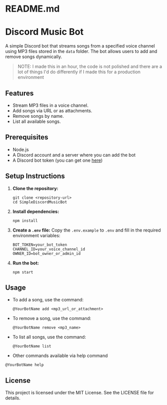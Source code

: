 # README.md

# Discord Music Bot

A simple Discord bot that streams songs from a specified voice channel using MP3 files stored in the `data` folder. The bot allows users to add and remove songs dynamically.

> NOTE: I made this in an hour, the code is not polished and there are a lot of things I'd do differently if I made this for a production environment 

## Features

- Stream MP3 files in a voice channel.
- Add songs via URL or as attachments.
- Remove songs by name.
- List all available songs.

## Prerequisites

- Node.js
- A Discord account and a server where you can add the bot
- A Discord bot token (you can get one [here](https://discord.com/developers/applications))

## Setup Instructions

1. **Clone the repository:**
   ```
   git clone <repository-url>
   cd SimpleDiscordMusicBot
   ```

2. **Install dependencies:**
   ```
   npm install
   ```

3. **Create a `.env` file:**
   Copy the `.env.example` to `.env` and fill in the required environment variables:
   ```
   BOT_TOKEN=your_bot_token
   CHANNEL_ID=your_voice_channel_id
   OWNER_ID=bot_owner_or_admin_id
   ```

4. **Run the bot:**
   ```
   npm start
   ```

## Usage

- To add a song, use the command:
  ```
  @YourBotName add <mp3_url_or_attachment>
  ```

- To remove a song, use the command:
  ```
  @YourBotName remove <mp3_name>
  ```

- To list all songs, use the command:
  ```
  @YourBotName list
  ```

- Other commands available via help command
```
@YourBotName help
```

## License

This project is licensed under the MIT License. See the LICENSE file for details.